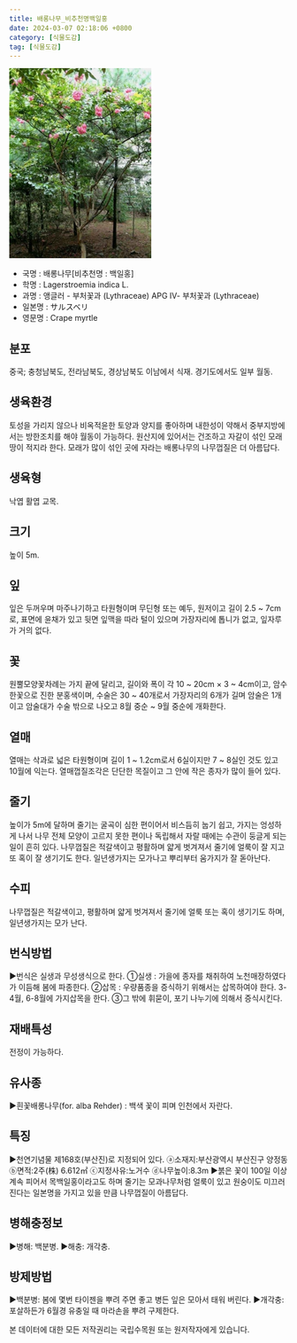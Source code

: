 ```yaml
---
title: 배롱나무_비추천명백일홍
date: 2024-03-07 02:18:06 +0800
category: [식물도감]
tag: [식물도감]
---
```




![배롱나무[비추천명 : 백일홍]](/assets/img/fileUpload/plants/basic/Lythraceae/Lagerstroemia/13753/1_th2.JPG)
- 국명 : 배롱나무[비추천명 : 백일홍]
- 학명 : Lagerstroemia indica L.
- 과명 : 앵글러 - 부처꽃과 (Lythraceae) APG Ⅳ- 부처꽃과 (Lythraceae)
- 일본명 : サルスベリ
- 영문명 : Crape myrtle


## 분포
중국; 충청남북도, 전라남북도, 경상남북도 이남에서 식재. 경기도에서도 일부 월동.
## 생육환경
토성을 가리지 않으나 비옥적윤한 토양과 양지를 좋아하며 내한성이 약해서 중부지방에서는 방한조치를 해야 월동이 가능하다. 원산지에 있어서는 건조하고 자갈이 섞인 모래땅이 적지라 한다. 모래가 많이 섞인 곳에 자라는 배롱나무의 나무껍질은 더 아름답다.
## 생육형
낙엽 활엽 교목.
## 크기
높이 5m.
## 잎
잎은 두꺼우며 마주나기하고 타원형이며 무딘형 또는 예두, 원저이고 길이 2.5 ~ 7cm로, 표면에 윤채가 있고 뒷면 잎맥을 따라 털이 있으며 가장자리에 톱니가 없고, 잎자루가 거의 없다.
## 꽃
원뿔모양꽃차례는 가지 끝에 달리고, 길이와 폭이 각 10 ~ 20cm × 3 ~ 4cm이고, 암수한꽃으로 진한 분홍색이며, 수술은 30 ~ 40개로서 가장자리의 6개가 길며 암술은 1개이고 암술대가 수술 밖으로 나오고 8월 중순 ~ 9월 중순에 개화한다.
## 열매
열매는 삭과로 넓은 타원형이며 길이 1 ~ 1.2cm로서 6실이지만 7 ~ 8실인 것도 있고 10월에 익는다. 열매껍질조각은 단단한 목질이고 그 안에 작은 종자가 많이 들어 있다.
## 줄기
높이가 5m에 달하며 줄기는 굴곡이 심한 편이어서 비스듬히 눕기 쉽고, 가지는 엉성하게 나서 나무 전체 모양이 고르지 못한 편이나 독립해서 자랄 때에는 수관이 둥글게 되는 일이 흔히 있다. 나무껍질은 적갈색이고 평활하며 얇게 벗겨져서 줄기에 얼룩이 잘 지고 또 혹이 잘 생기기도 한다. 일년생가지는 모가나고 뿌리부터 움가지가 잘 돋아난다.
## 수피
나무껍질은 적갈색이고, 평활하며 얇게 벗겨져서 줄기에 얼룩 또는 혹이 생기기도 하며, 일년생가지는 모가 난다.
## 번식방법
▶번식은 실생과 무성생식으로 한다. 
①실생 : 가을에 종자를 채취하여 노천매장하였다가 이듬해 봄에 파종한다. 
②삽목 : 우량품종을 증식하기 위해서는 삽목하여야 한다. 3-4월, 6-8월에 가지삽목을 한다. 
③그 밖에 휘묻이, 포기 나누기에 의해서 증식시킨다.
## 재배특성
전정이 가능하다.
## 유사종
▶흰꽃배롱나무(for. alba Rehder) : 백색 꽃이 피며 인천에서 자란다.
## 특징
▶천연기념물 제168호(부산진)로 지정되어 있다. ⓐ소재지:부산광역시 부산진구 양정동 ⓑ면적:2주(株) 6.612㎡ ⓒ지정사유:노거수 ⓓ나무높이:8.3m 
▶붉은 꽃이 100일 이상 계속 피어서 목백일홍이라고도 하며 줄기는 모과나무처럼 얼룩이 있고 원숭이도 미끄러진다는 일본명을 가지고 있을 만큼 나무껍질이 아름답다.
## 병해충정보
▶병해: 백분병. 
▶해충: 개각충.
## 방제방법
▶백분병: 봄에 몇번 타이젠을 뿌려 주면 좋고 병든 잎은 모아서 태워 버린다. 
▶개각충: 포살하든가 6월경 유충일 때 마라손을 뿌려 구제한다.






본 데이터에 대한 모든 저작권리는 국립수목원 또는 원저작자에게 있습니다.
